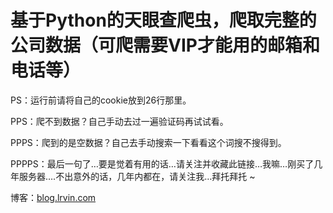 # 基于Python的天眼查爬虫，爬取完整的公司数据（可爬需要VIP才能用的邮箱和电话等）
PS：运行前请将自己的cookie放到26行那里。

PPS：爬不到数据？自己手动去过一遍验证码再试试看。

PPPS：爬到的是空数据？自己去手动搜索一下看看这个词搜不搜得到。

PPPPS：最后一句了…要是觉着有用的话…请关注并收藏此链接…我嘛…刚买了几年服务器….不出意外的话，几年内都在，请关注我…拜托拜托 ~

博客：<a href="http://blog.lrvin.com">blog.lrvin.com</a>
